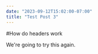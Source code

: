 ```yaml
---
date: "2023-09-12T15:02:00-07:00"
title: "Test Post 3"
---
```


#How do headers work

We're going to try this again.